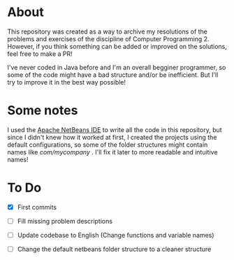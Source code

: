 # About

This repository was created as a way to archive my resolutions of the problems and exercises of the discipline of Computer Programming 2. However, if you think something can be added or improved on the solutions, feel free to make a PR!

I've never coded in Java before and I'm an overall begginer programmer, so some of the code might have a bad structure and/or be inefficient. But I'll try to improve it in the best way possible!

# Some notes

I used the [Apache NetBeans IDE](https://netbeans.apache.org/) to write all the code in this repository, but since I didn't knew how it worked at first, I created the projects using the default configurations, so some of the folder structures might contain names like
*com/mycompany* . I'll fix it later to more readable and intuitive names!


# To Do

- [x] First commits
- [ ] Fill missing problem descriptions 
- [ ] Update codebase to English (Change functions and variable names)
- [ ] Change the default netbeans folder structure to a cleaner structure


